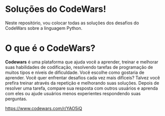 # Soluções do CodeWars!

Neste repositório, vou colocar todas as soluções dos desafios do CodeWars sobre a linguagem Python.

# O que é o CodeWars? 

**Codewars** é uma plataforma que ajuda você a aprender, treinar e melhorar suas habilidades de codificação, resolvendo tarefas de programação de muitos tipos e níveis de dificuldade. Você escolhe como gostaria de aprender. Você quer enfrentar desafios cada vez mais difíceis? Talvez você prefira treinar através da repetição e melhorando suas soluções. Depois de resolver uma tarefa, compare sua resposta com outros usuários e aprenda com eles ou ajude usuários menos experientes respondendo suas perguntas.

https://www.codewars.com/r/YAO5iQ
